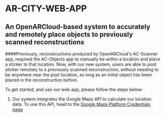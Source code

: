 # AR-CITY-WEB-APP 

## An OpenARCloud-based system to accurately and remotely place objects to previously scanned reconstructions ##

####Previously, reconstructions produced by OpenARCloud's AC-Scanner app, required the AC-Objects app to manually be within a location and place a sticker to that location. Now, with our new system, users are able to post sticker remotely to a previously scanned reconstruction, without needing to be anywhere near the post location, as long as an initial object has been placed in the reconstruction before.

To get started, and use our web app, please follow the steps below:

1. Our system integrates the Google Maps API to calculate our location data. To use this API, head to the [Google Maps Platform Credentials page](https://console.cloud.google.com/project/_/google/maps-apis/credentials "Google Maps Platform Credentials page")
